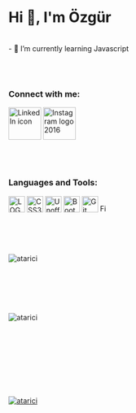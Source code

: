 <h1 align="left">Hi 👋, I'm Özgür</h1>

<br>
- 🌱 I’m currently learning Javascript

<br><br>
<h3 align="left">Connect with me:</h3>
<p align="left">
  <a title="LinkedIn, Public domain, via Wikimedia Commons" href="https://linkedin.com/in/özgür-yaman-240451323" target="_blank"><img width="64" alt="LinkedIn icon" src="https://upload.wikimedia.org/wikipedia/commons/thumb/8/81/LinkedIn_icon.svg/64px-LinkedIn_icon.svg.png?20210220164014"></a>
  <a title="Instagram, Public domain, via Wikimedia Commons" href="https://instagram.com/ozguaman" targer="_blank"><img width="64" alt="Instagram logo 2016" src="https://upload.wikimedia.org/wikipedia/commons/thumb/e/e7/Instagram_logo_2016.svg/64px-Instagram_logo_2016.svg.png?20210403190622"></a>
</p>


<br><br>
<h3 align="left">Languages and Tools:</h3>
<p align="left">
<a title="W3C, CC BY 3.0 &lt;https://creativecommons.org/licenses/by/3.0&gt;, via Wikimedia Commons" href="https://commons.wikimedia.org/wiki/File:HTML5_logo_and_wordmark.svg"><img width="32" alt="LOGO DE HTML 5" src="https://upload.wikimedia.org/wikipedia/commons/thumb/6/61/HTML5_logo_and_wordmark.svg/64px-HTML5_logo_and_wordmark.svg.png?20170517184425"></a>
<a title="Rudloff, CC BY 3.0 &lt;https://creativecommons.org/licenses/by/3.0&gt;, via Wikimedia Commons" href="https://commons.wikimedia.org/wiki/File:CSS3_logo_and_wordmark.svg"><img width="32" alt="CSS3 logo and wordmark" src="https://upload.wikimedia.org/wikipedia/commons/thumb/d/d5/CSS3_logo_and_wordmark.svg/64px-CSS3_logo_and_wordmark.svg.png?20160530175649"></a>
<a title="Christopher Williams, Public domain, via Wikimedia Commons" href="https://commons.wikimedia.org/wiki/File:Unofficial_JavaScript_logo_2.svg"><img width="32" alt="Unofficial logo of JavaScript language by Chris Williams" src="https://upload.wikimedia.org/wikipedia/commons/thumb/9/99/Unofficial_JavaScript_logo_2.svg/64px-Unofficial_JavaScript_logo_2.svg.png?20141107110902"></a>
<a title="Bootstrap, Public domain, via Wikimedia Commons" href="https://commons.wikimedia.org/wiki/File:Bootstrap_logo.svg"><img width="32" alt="Bootstrap logo" src="https://upload.wikimedia.org/wikipedia/commons/thumb/b/b2/Bootstrap_logo.svg/64px-Bootstrap_logo.svg.png?20210507000024"></a>
<a title="Jason Long, CC BY 3.0 &lt;https://creativecommons.org/licenses/by/3.0&gt;, via Wikimedia Commons" href="https://commons.wikimedia.org/wiki/File:Git_icon.svg"><img width="32" alt="Git icon" src="https://upload.wikimedia.org/wikipedia/commons/thumb/3/3f/Git_icon.svg/64px-Git_icon.svg.png?20220905010122"></a>
<a title="Figma, Public domain, via Wikimedia Commons" href="https://commons.wikimedia.org/wiki/File:Figma-logo.svg"><img width="16" alt="Figma-logo" src="https://upload.wikimedia.org/wikipedia/commons/thumb/3/33/Figma-logo.svg/64px-Figma-logo.svg.png?20190122211436"></a>

</p>
<br><br><br>
<p><img align="left" src="https://github-readme-stats.vercel.app/api/top-langs?username=atarici&show_icons=true&locale=en&layout=compact" alt="atarici" /></p><br><br><br><br><br><br>
<p>&nbsp;<img align="left" src="https://github-readme-stats.vercel.app/api?username=atarici&show_icons=true&locale=en" alt="atarici" /></p>

<br><br><br><br><br><br><br>
<p align="left"> <a href="https://github.com/ryo-ma/github-profile-trophy"><img src="https://github-profile-trophy.vercel.app/?username=atarici" alt="atarici" /></a> </p>
